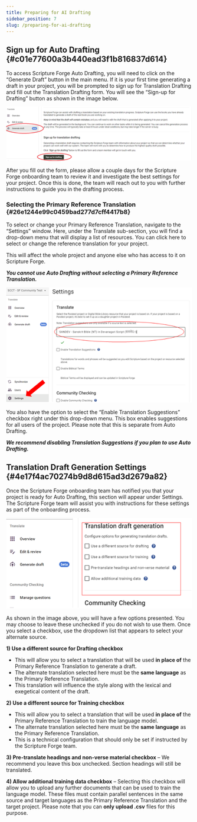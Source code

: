 ```yaml
---
title: Preparing for AI Drafting
sidebar_position: 7
slug: /preparing-for-ai-drafting
---
```




## **Sign up for Auto Drafting** {#c01e77600a3b440ead3f1b816837d614}


To access Scripture Forge Auto Drafting, you will need to click on the “Generate Draft” button in the main menu. If it is your first time generating a draft in your project, you will be prompted to sign up for Translation Drafting and fill out the Translation Drafting form. You will see the “Sign-up for Drafting” button as shown in the image below.


![](./2066867633.png)


After you fill out the form, please allow a couple days for the Scripture Forge onboarding team to review it and investigate the best settings for your project. Once this is done, the team will reach out to you with further instructions to guide you in the drafting process.


### **Selecting the Primary Reference Translation** {#26e1244e99c0459bad277d7cff4417b8}


To select or change your Primary Reference Translation, navigate to the “Settings” window. Here, under the Translate sub-section, you will find a drop-down menu that will display a list of resources. You can click here to select or change the reference translation for your project.


This will affect the whole project and anyone else who has access to it on Scripture Forge.


_**You cannot use Auto Drafting without selecting a Primary Reference Translation.**_


![](./6569010.png)


You also have the option to select the “Enable Translation Suggestions” checkbox right under this drop-down menu. This box enables suggestions for all users of the project. Please note that this is separate from Auto Drafting.


_**We recommend disabling Translation Suggestions if you plan to use Auto Drafting.**_


## **Translation Draft Generation Settings** {#4e17f4ac70274b9d8d615ad3d2679a82}


Once the Scripture Forge onboarding team has notified you that your project is ready for Auto Drafting, this section will appear under Settings. The Scripture Forge team will assist you with instructions for these settings as part of the onboarding process.


![](./1316957426.png)


As shown in the image above, you will have a few options presented. You may choose to leave these unchecked if you do not wish to use them. Once you select a checkbox, use the dropdown list that appears to select your alternate source.


**1) Use a different source for Drafting checkbox**

- This will allow you to select a translation that will be used **in place of** the Primary Reference Translation to generate a draft.
- The alternate translation selected here must be the **same language** as the Primary Reference Translation.
- This translation will influence the style along with the lexical and exegetical content of the draft.

**2) Use a different source for Training checkbox**

- This will allow you to select a translation that will be used **in place of** the Primary Reference Translation to train the language model.
- The alternate translation selected here must be the **same language** as the Primary Reference Translation.
- This is a technical configuration that should only be set if instructed by the Scripture Forge team.

**3) Pre-translate headings and non-verse material checkbox** – We recommend you leave this box unchecked. Section headings will still be translated.


**4) Allow additional training data checkbox** – Selecting this checkbox will allow you to upload any further documents that can be used to train the language model. These files must contain parallel sentences in the same source and target languages as the Primary Reference Translation and the target project. Please note that you can **only upload .csv** files for this purpose.

